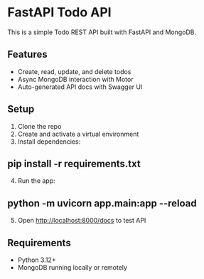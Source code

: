 # FastAPI Todo API

This is a simple Todo REST API built with FastAPI and MongoDB.

## Features
- Create, read, update, and delete todos
- Async MongoDB interaction with Motor
- Auto-generated API docs with Swagger UI

## Setup

1. Clone the repo
2. Create and activate a virtual environment
3. Install dependencies:

## pip install -r requirements.txt
4. Run the app:

## python -m uvicorn app.main:app --reload
5. Open [http://localhost:8000/docs](http://localhost:8000/docs) to test API

## Requirements

- Python 3.12+
- MongoDB running locally or remotely


